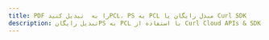 ---title: PDF را به  تبدیل کنیدPCL، PS به PCL مبدل رایگان یا Curl SDKdescription: تبدیل رایگانPS به PCL با استفاده از Curl Cloud APIs & SDK همچنین اسناد PDF را در Cloud ایجاد، ویرایش و رندر کنید.---